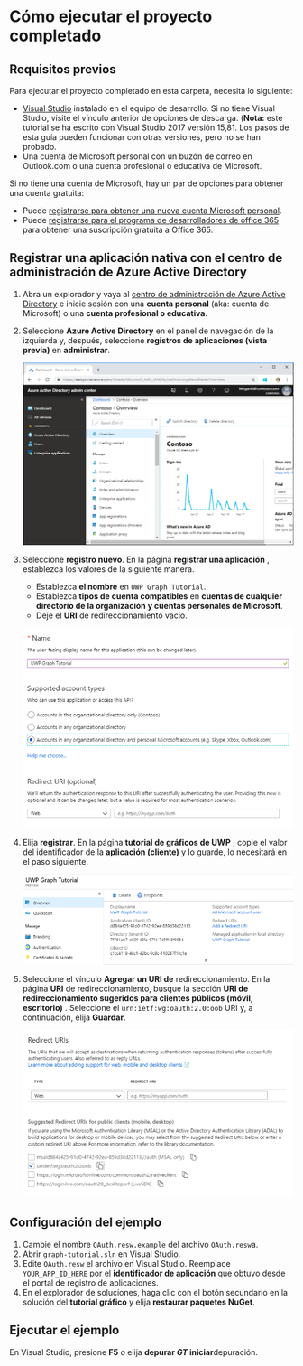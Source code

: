 # <a name="how-to-run-the-completed-project"></a>Cómo ejecutar el proyecto completado

## <a name="prerequisites"></a>Requisitos previos

Para ejecutar el proyecto completado en esta carpeta, necesita lo siguiente:

- [Visual Studio](https://visualstudio.microsoft.com/vs/) instalado en el equipo de desarrollo. Si no tiene Visual Studio, visite el vínculo anterior de opciones de descarga. (**Nota:** este tutorial se ha escrito con Visual Studio 2017 versión 15,81. Los pasos de esta guía pueden funcionar con otras versiones, pero no se han probado.
- Una cuenta de Microsoft personal con un buzón de correo en Outlook.com o una cuenta profesional o educativa de Microsoft.

Si no tiene una cuenta de Microsoft, hay un par de opciones para obtener una cuenta gratuita:

- Puede [registrarse para obtener una nueva cuenta Microsoft personal](https://signup.live.com/signup?wa=wsignin1.0&rpsnv=12&ct=1454618383&rver=6.4.6456.0&wp=MBI_SSL_SHARED&wreply=https://mail.live.com/default.aspx&id=64855&cbcxt=mai&bk=1454618383&uiflavor=web&uaid=b213a65b4fdc484382b6622b3ecaa547&mkt=E-US&lc=1033&lic=1).
- Puede [registrarse para el programa de desarrolladores de office 365](https://developer.microsoft.com/office/dev-program) para obtener una suscripción gratuita a Office 365.

## <a name="register-a-native-application-with-the-azure-active-directory-admin-center"></a>Registrar una aplicación nativa con el centro de administración de Azure Active Directory

1. Abra un explorador y vaya al [centro de administración de Azure Active Directory](https://aad.portal.azure.com) e inicie sesión con una **cuenta personal** (aka: cuenta de Microsoft) o una **cuenta profesional o educativa**.

1. Seleccione **Azure Active Directory** en el panel de navegación de la izquierda y, después, seleccione **registros de aplicaciones (vista previa)** en **administrar**.

    ![Una captura de pantalla de los registros de la aplicación ](/tutorial/images/aad-portal-app-registrations.png)

1. Seleccione **registro nuevo**. En la página **registrar una aplicación** , establezca los valores de la siguiente manera.

    - Establezca **el nombre** en `UWP Graph Tutorial`.
    - Establezca **tipos de cuenta compatibles** en **cuentas de cualquier directorio de la organización y cuentas personales de Microsoft**.
    - Deje el **URI** de redireccionamiento vacío.

    ![Captura de pantalla de la página registrar una aplicación](/tutorial/images/aad-register-an-app.png)

1. Elija **registrar**. En la página **tutorial de gráficos de UWP** , copie el valor del identificador de la **aplicación (cliente)** y lo guarde, lo necesitará en el paso siguiente.

    ![Captura de pantalla del identificador de la aplicación del nuevo registro de la aplicación](/tutorial/images/aad-application-id.png)

1. Seleccione el vínculo **Agregar un URI de** redireccionamiento. En la página **URI** de redireccionamiento, busque la sección **URI de redireccionamiento sugeridos para clientes públicos (móvil, escritorio)** . Seleccione el `urn:ietf:wg:oauth:2.0:oob` URI y, a continuación, elija **Guardar**.

    ![Captura de pantalla de la página URI de redireccionamiento](/tutorial/images/aad-redirect-uris.png)

## <a name="configure-the-sample"></a>Configuración del ejemplo

1. Cambie el nombre `OAuth.resw.example` del archivo `OAuth.resw`a.
1. Abrir `graph-tutorial.sln` en Visual Studio.
1. Edite `OAuth.resw` el archivo en Visual Studio. Reemplace `YOUR_APP_ID_HERE` por el **identificador de aplicación** que obtuvo desde el portal de registro de aplicaciones.
1. En el explorador de soluciones, haga clic con el botón secundario en la solución del **tutorial gráfico** y elija **restaurar paquetes NuGet**.

## <a name="run-the-sample"></a>Ejecutar el ejemplo

En Visual Studio, presione **F5** o elija **depurar _GT_ iniciar**depuración.